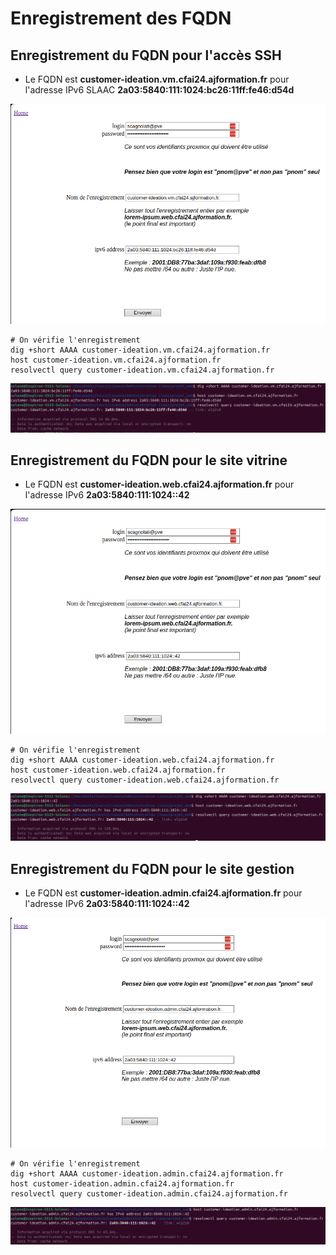 # Enregistrement des FQDN

## Enregistrement du FQDN pour l'accès SSH

- Le FQDN est **customer-ideation.vm.cfai24.ajformation.fr** pour l'adresse IPv6 SLAAC **2a03:5840:111:1024:bc26:11ff:fe46:d54d**

![Enregistrement du FQDN pour l'accès SSH](../Images/EnregistrementFQDN/EnregistrementFqdn1.png)

```
# On vérifie l'enregistrement
dig +short AAAA customer-ideation.vm.cfai24.ajformation.fr
host customer-ideation.vm.cfai24.ajformation.fr
resolvectl query customer-ideation.vm.cfai24.ajformation.fr
```

![Enregistrement du FQDN pour l'accès SSH](../Images/EnregistrementFQDN/EnregistrementFqdn2.png)

## Enregistrement du FQDN pour le site vitrine

- Le FQDN est **customer-ideation.web.cfai24.ajformation.fr** pour l'adresse IPv6 **2a03:5840:111:1024::42**

![Enregistrement du FQDN pour le site vitrine](../Images/EnregistrementFQDN/EnregistrementFqdn3.png)

```
# On vérifie l'enregistrement
dig +short AAAA customer-ideation.web.cfai24.ajformation.fr
host customer-ideation.web.cfai24.ajformation.fr
resolvectl query customer-ideation.web.cfai24.ajformation.fr
```

![Enregistrement du FQDN pour le site vitrine](../Images/EnregistrementFQDN/EnregistrementFqdn4.png)

## Enregistrement du FQDN pour le site gestion

- Le FQDN est **customer-ideation.admin.cfai24.ajformation.fr** pour l'adresse IPv6 **2a03:5840:111:1024::42**

![Enregistrement du FQDN pour le site gestion](../Images/EnregistrementFQDN/EnregistrementFqdn5.png)

```
# On vérifie l'enregistrement
dig +short AAAA customer-ideation.admin.cfai24.ajformation.fr
host customer-ideation.admin.cfai24.ajformation.fr
resolvectl query customer-ideation.admin.cfai24.ajformation.fr
```

![Enregistrement du FQDN pour le site gestion](../Images/EnregistrementFQDN/EnregistrementFqdn6.png)